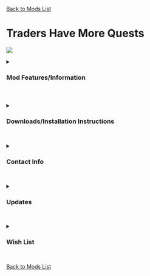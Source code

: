 [Back to Mods List](../../main/README.md)

# Traders Have More Quests
![](https://staticdelivery.nexusmods.com/mods/1059/images/2618/2618-1672388251-1671535222.jpeg)

<details>
  <summary>
    <h3>Mod Features/Information</h3>
  </summary>

*(Disclaimer: Some GIFs/Images may take a bit to load)*   

A20 - Version 1.00

!WARNING - RUNS WITH EAC OFF!

This mod makes it so Traders Have more Quests in their list and also increases the range of possible locations. It increases the distance check to 1500 and 2000 meters. This mod was possible because of Bowa(Bowabb) and the .dll file they created. I thank them for creating it and allowing me to make a modlet out it!

As of right now they are 3 versions 10,15 and 20 Quests. You also can either choose from the default quest list on the Right of the screen or the Left hand of the screen.

[Bowabb - Mods](https://www.nexusmods.com/7daystodie/users/154686173)


___IMPORTANT: Mods for 7 Days to Die SHOULD NOT come in .exe form, Do not trust random applications.___     
  
</details>

#

<details>
  <summary>
    <h3>Downloads/Installation Instructions</h3>
  </summary>
  
+ To install the mod, click , [Here](https://github.com/DarkAoRaidenX/7-days-to-die-mods/raw/main/downloads/TradersHaveMoreQuests.zip) open the file you downloaded with an extraction tool such as [7 Zip](https://www.7-zip.org/). 
  + The folder you extracted should be called `TradersShowQuestPoiNames`, now open that folder, there should several folders inside Choose ONLY 1 of them. 
  + Now move that folder to your `Mods` folder in your 7 Days to Die directory, if you do not have one, make one.        
+ Your directory should now look something like this: Mod folder should be only 1 Folder deep.   
```\7 Days To Die\Mods\ModFolderName```
+ A Wrong PathWay: 
```\7 Days To Die\Mods\ExtraFolder\ModFolderName\```    

*Note: Due to the The Fun Pimps changing how mods are loaded, these installation instructions will change soon*       

</details>
   

##

<details>
  <summary>
    <h3>Contact Info</h3>
  </summary>
  
  + If you run into any conflicts or need help, you may contact DarkAoRaidenX via discord: [discord](https://discord.gg/UccyzVm5Xq) or DarkAoRaidenX#6672.

</details>


##


<details>
  <summary>
    <h3>Updates</h3>
  </summary>
  
1.01
+ Added Restore Power location name to quests.

</details>


##


<details>
  <summary>
    <h3>Wish List</h3>
  </summary>
  
This list is what I want to be able to do.
+ For this to be possible with XML only!
</details>

##

[Back to Mods List](../../main/README.md)